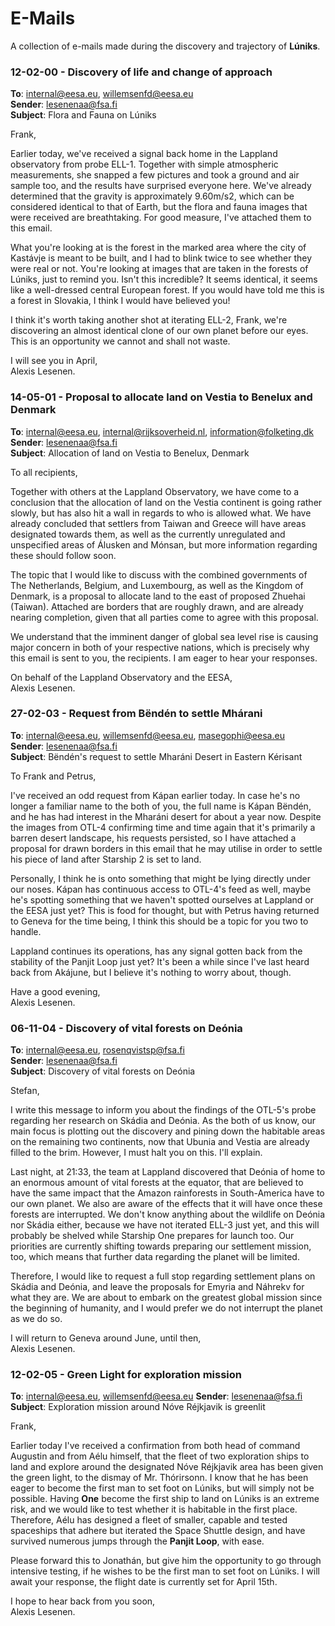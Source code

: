 # E-Mails
A collection of e-mails made during the discovery and trajectory of **Lúniks**.

### 12-02-00 - Discovery of life and change of approach
**To**: internal@eesa.eu, willemsenfd@eesa.eu \
**Sender**: lesenenaa@fsa.fi \
**Subject**: Flora and Fauna on Lúniks  
  
Frank,  
  
Earlier today, we've received a signal back home in the Lappland observatory from probe ELL-1. Together with simple atmospheric measurements, she snapped a few pictures and took a ground and air sample too, and the results have surprised everyone here. We've already determined that the gravity is approximately 9.60m/s2, which can be considered identical to that of Earth, but the flora and fauna images that were received are breathtaking. For good measure, I've attached them to this email.  
  
What you're looking at is the forest in the marked area where the city of Kastávje is meant to be built, and I had to blink twice to see whether they were real or not. You're looking at images that are taken in the forests of Lúniks, just to remind you. Isn't this incredible? It seems identical, it seems like a well-dressed central European forest. If you would have told me this is a forest in Slovakia, I think I would have believed you!  
  
I think it's worth taking another shot at iterating ELL-2, Frank, we're discovering an almost identical clone of our own planet before our eyes. This is an opportunity we cannot and shall not waste.  
  
I will see you in April, \
Alexis Lesenen.

### 14-05-01 - Proposal to allocate land on Vestia to Benelux and Denmark
**To**: internal@eesa.eu, internal@rijksoverheid.nl, information@folketing.dk \
**Sender**: lesenenaa@fsa.fi \
**Subject**: Allocation of land on Vestia to Benelux, Denmark

To all recipients,

Together with others at the Lappland Observatory, we have come to a conclusion that the allocation of land on the Vestia continent is going rather slowly, but has also hit a wall in regards to who is allowed what. We have already concluded that settlers from Taiwan and Greece will have areas designated towards them, as well as the currently unregulated and unspecified areas of Álusken and Mónsan, but more information regarding these should follow soon.

The topic that I would like to discuss with the combined governments of The Netherlands, Belgium, and Luxembourg, as well as the Kingdom of Denmark, is a proposal to allocate land to the east of proposed Zhuehai (Taiwan). Attached are borders that are roughly drawn, and are already nearing completion, given that all parties come to agree with this proposal. 

We understand that the imminent danger of global sea level rise is causing major concern in both of your respective nations, which is precisely why this email is sent to you, the recipients. I am eager to hear your responses.

On behalf of the Lappland Observatory and the EESA, \
Alexis Lesenen.

### 27-02-03 - Request from Bëndén to settle Mhárani
**To**: internal@eesa.eu, willemsenfd@eesa.eu, masegophi@eesa.eu\
**Sender**: lesenenaa@fsa.fi \
**Subject**: Bëndén's request to settle Mharáni Desert in Eastern Kérisant

To Frank and Petrus,

I've received an odd request from Kápan earlier today. In case he's no longer a familiar name to the both of you, the full name is Kápan Bëndén, and he has had interest in the Mharáni desert for about a year now. Despite the images from OTL-4 confirming time and time again that it's primarily a barren desert landscape, his requests persisted, so I have attached a proposal for drawn borders in this email that he may utilise in order to settle his piece of land after Starship 2 is set to land.

Personally, I think he is onto something that might be lying directly under our noses. Kápan has continuous access to OTL-4's feed as well, maybe he's spotting something that we haven't spotted ourselves at Lappland or the EESA just yet? This is food for thought, but with Petrus having returned to Geneva for the time being, I think this should be a topic for you two to handle.

Lappland continues its operations, has any signal gotten back from the stability of the Panjit Loop just yet? It's been a while since I've last heard back from Akájune, but I believe it's nothing to worry about, though.

Have a good evening, \
Alexis Lesenen.

### 06-11-04 - Discovery of vital forests on Deónia
**To**: internal@eesa.eu, rosenqvistsp@fsa.fi \
**Sender**: lesenenaa@fsa.fi \
**Subject**: Discovery of vital forests on Deónia

Stefan,

I write this message to inform you about the findings of the OTL-5's probe regarding her research on Skádia and Deónia. As the both of us know, our main focus is plotting out the discovery and pining down the habitable areas on the remaining two continents, now that Ubunia and Vestia are already filled to the brim. However, I must halt you on this. I'll explain.

Last night, at 21:33, the team at Lappland discovered that Deónia of home to an enormous amount of vital forests at the equator, that are believed to have the same impact that the Amazon rainforests in South-America have to our own planet. We also are aware of the effects that it will have once these forests are interrupted. We don't know anything about the wildlife on Deónia nor Skádia either, because we have not iterated ELL-3 just yet, and this will probably be shelved while Starship One prepares for launch too. Our priorities are currently shifting towards preparing our settlement mission, too, which means that further data regarding the planet will be limited.

Therefore, I would like to request a full stop regarding settlement plans on Skádia and Deónia, and leave the proposals for Emyria and Náhrekv for what they are. We are about to embark on the greatest global mission since the beginning of humanity, and I would prefer we do not interrupt the planet as we do so. 

I will return to Geneva around June, until then, \
Alexis Lesenen.

### 12-02-05 - Green Light for exploration mission
**To**: internal@eesa.eu, willemsenfd@eesa.eu
**Sender**: lesenenaa@fsa.fi
**Subject**: Exploration mission around Nóve Réjkjavik is greenlit

Frank,

Earlier today I've received a confirmation from both head of command Augustin and from Aélu himself, that the fleet of two exploration ships to land and explore around the designated Nóve Réjkjavik area has been given the green light, to the dismay of Mr. Thórirsonn. I know that he has been eager to become the first man to set foot on Lúniks, but will simply not be possible. Having **One** become the first ship to land on Lúniks is an extreme risk, and we would like to test whether it is habitable in the first place. Therefore, Aélu has designed a fleet of smaller, capable and tested spaceships that adhere but iterated the Space Shuttle design, and have survived numerous jumps through the **Panjit Loop**, with ease. 

Please forward this to Jonathán, but give him the opportunity to go through intensive testing, if he wishes to be the first man to set foot on Lúniks. I will await your response, the flight date is currently set for April 15th. 

I hope to hear back from you soon, \
Alexis Lesenen.
